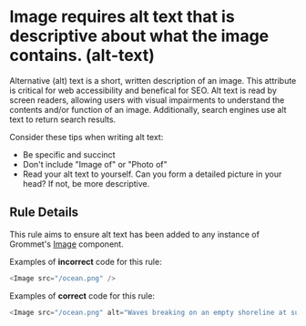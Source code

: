 # Image requires alt text that is descriptive about what the image contains. (alt-text)

Alternative (alt) text is a short, written description of an image. This attribute is critical for web accessibility and benefical for SEO. Alt text is read by screen readers, allowing users with visual impairments to understand the contents and/or function of an image. Additionally, search engines use alt text to return search results.

Consider these tips when writing alt text:

- Be specific and succinct
- Don't include "Image of" or "Photo of"
- Read your alt text to yourself. Can you form a detailed picture in your head? If not, be more descriptive.

## Rule Details

This rule aims to ensure alt text has been added to any instance of Grommet's [Image](https://v2.grommet.io/image) component.

Examples of **incorrect** code for this rule:

```js
<Image src="/ocean.png" />
```

Examples of **correct** code for this rule:

```js
<Image src="/ocean.png" alt="Waves breaking on an empty shoreline at sunset" />
```
